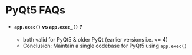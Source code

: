 # PyQt5 FAQs
* #### `app.exec()` vs `app.exec_()` ?
	- both valid for PyQt5 & older PyQt (earlier versions i.e. <= 4)
	- Conclusion: Maintain a single codebase for PyQt5 using `app.exec()`